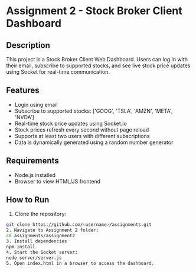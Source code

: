 # Assignment 2 - Stock Broker Client Dashboard

## Description
This project is a Stock Broker Client Web Dashboard. Users can log in with their email, subscribe to supported stocks, and see live stock price updates using Socket for real-time communication.

## Features
- Login using email
- Subscribe to supported stocks: ['GOOG', 'TSLA', 'AMZN', 'META', 'NVDA']
- Real-time stock price updates using Socket.io
- Stock prices refresh every second without page reload
- Supports at least two users with different subscriptions
- Data is dynamically generated using a random number generator

## Requirements
- Node.js installed
- Browser to view HTML/JS frontend

## How to Run

1. Clone the repository:
```bash
git clone https://github.com/<username>/assignments.git
2. Navigate to Assignment 2 folder:
cd assignments/assignment2
3. Install dependencies
npm install
4. Start the Socket server:
node server/server.js
5. Open index.html in a browser to access the dashboard.
